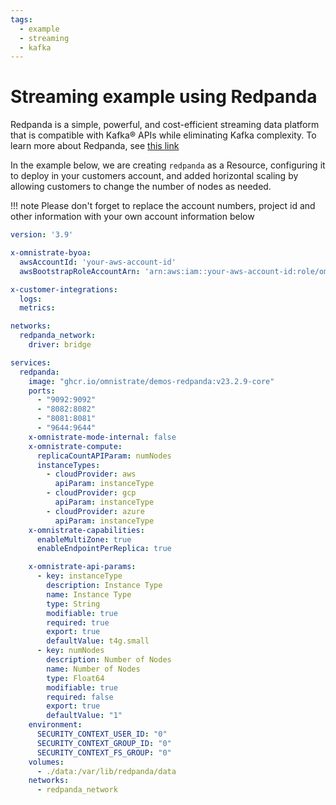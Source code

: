 ```yaml
---
tags:
  - example
  - streaming
  - kafka
---
```


<!-- TODO: MOVE TO GITHUB REPO -->
# Streaming example using Redpanda

Redpanda is a simple, powerful, and cost-efficient streaming data platform that is compatible with Kafka® APIs while eliminating Kafka complexity. To learn more about Redpanda, see [this link](https://redpanda.com/)

In the example below, we are creating ```redpanda``` as a Resource, configuring it to deploy in your customers account, and added horizontal scaling by allowing customers to change the number of nodes as needed.

!!! note
    Please don't forget to replace the account numbers, project id and other information with your own account information below

```yaml
version: '3.9'

x-omnistrate-byoa:
  awsAccountId: 'your-aws-account-id'
  awsBootstrapRoleAccountArn: 'arn:aws:iam::your-aws-account-id:role/omnistrate-bootstrap-role'

x-customer-integrations:
  logs: 
  metrics: 

networks:
  redpanda_network:
    driver: bridge

services:
  redpanda:
    image: "ghcr.io/omnistrate/demos-redpanda:v23.2.9-core"
    ports:
      - "9092:9092"
      - "8082:8082"
      - "8081:8081"
      - "9644:9644"
    x-omnistrate-mode-internal: false
    x-omnistrate-compute:
      replicaCountAPIParam: numNodes
      instanceTypes:
        - cloudProvider: aws
          apiParam: instanceType
        - cloudProvider: gcp
          apiParam: instanceType
        - cloudProvider: azure
          apiParam: instanceType          
    x-omnistrate-capabilities:
      enableMultiZone: true
      enableEndpointPerReplica: true

    x-omnistrate-api-params:
      - key: instanceType
        description: Instance Type
        name: Instance Type
        type: String
        modifiable: true
        required: true
        export: true
        defaultValue: t4g.small
      - key: numNodes
        description: Number of Nodes
        name: Number of Nodes
        type: Float64
        modifiable: true
        required: false
        export: true
        defaultValue: "1"
    environment:
      SECURITY_CONTEXT_USER_ID: "0"
      SECURITY_CONTEXT_GROUP_ID: "0"
      SECURITY_CONTEXT_FS_GROUP: "0"
    volumes:
      - ./data:/var/lib/redpanda/data
    networks:
      - redpanda_network
```
